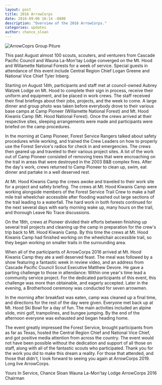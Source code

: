 ```yaml
---
layout: post
title: 2016 ArrowCorps
date: 2016-09-06 16:14 -0800
description: "Overview of the 2016 ArrowCorps."
categories: updates
author: chance_sloan
---
```


<img src="{{ site.baseurl }}images/posts/2016ArrowCorps/arrowcorps-2016-group-photo-at-white-river.jpg" class="img-thumbnail img-responsive center-block" alt="ArrowCoprs Group Piture">

This past August almost 100 scouts, scouters, and venturers from Cascade Pacific Council and Wauna La-Mon'tay Lodge converged on the Mt. Hood and Willamette National Forests for a week of service. Special guests in attendance of this event include Central Region Chief Logan Greene and National Vice Chief Tyler Inberg.

<!--more-->

Starting on August 14th, participants and staff met at council-owned Aubrey Watzek Lodge on Mt. Hood to complete their sign in process, receive their uniform and equipment, and be placed in work crews. The staff received their final briefings about their jobs, projects, and the week to come. A large dinner and group photo was taken before everybody drove to their various base camps at Camp Pioneer (Willamette National Forest) and Mt. Hood Kiwanis Camp (Mt. Hood National Forest). Once the crews arrived at their respective sites, sleeping arrangements were made and participants were briefed on the camp procedures.

In the morning at Camp Pioneer, Forest Service Rangers talked about safety procedures while working, and trained the Crew Leaders on how to properly use the Forest Service's radios for check in and emergencies. The crews then geared up and traveled to their various project sites. A lot of the work out of Camp Pioneer consisted of removing trees that were encroaching on the trail in areas that were destroyed in the 2003 B&amp;B complex fires. After the day's work, crews returned to Camp Pioneer to clean up, swim, eat dinner and partake in a well deserved rest.

At Mt. Hood Kiwanis Camp the crews awoke and traveled to their work site for a project and safety briefing. The crews at Mt. Hood Kiwanis Camp were working alongside members of the Forest Service Trail Crew to make a half mile trail wheelchair accessible after flooding washed out large sections of the trail leading to a waterfall. The hard work in both forests continued for the next several days with early morning wake up, many hours on the trail, and thorough Leave No Trace discussions.

On the 18th, crews at Pioneer divided their efforts between finishing up several trail projects and cleaning up the camp in preparation for the crew's trip back to Mt. Hood Kiwanis Camp. By this time the crews at Mt. Hood Kiwanis Camp had finished working on the wheelchair accessible trail, so they began working on smaller trails in the surrounding area.

When all of the participants of ArrowCorps 2016 arrived at Mt. Hood Kiwanis Camp they ate a well deserved feast. The meal was followed by a show featuring a fantastic week in review video, and an address from Cascade Pacific Council Scout Executive Matthew Devore. He gave a parting challenge to those in attendance: Within one year's time lead a community service project. For the dedicated participants of this event, this challenge was more than obtainable, and eagerly accepted. Later in the evening, a Brotherhood ceremony was conducted for seven arrowmen.

In the morning after breakfast was eaten, camp was cleaned up a final time, and directions for the rest of the day were given. Everyone met back up at Mt. Hood Ski Bowl for a day of fun. The main activities included an alpine slide, mini golf, trampolines, and bungee jumping. By the end of the afternoon everyone was exhausted and began heading home.

The event greatly impressed the Forest Service, brought participants from as far as Texas, hosted the Central Region Chief and National Vice Chief, and got positive media attention from across the country. The event would not have been possible without the dedication and support of all those on staff, along with all of the fantastic scouts who participated. Thank you for the work you did to make this dream a reality. For those that attended, and those that didn't, I look forward to seeing you again at ArrowCorps 2019. Long live ArrowCorps.

Yours In Service,
Chance Sloan
Wauna La-Mon'tay Lodge
ArrowCorps 2016 Chairman